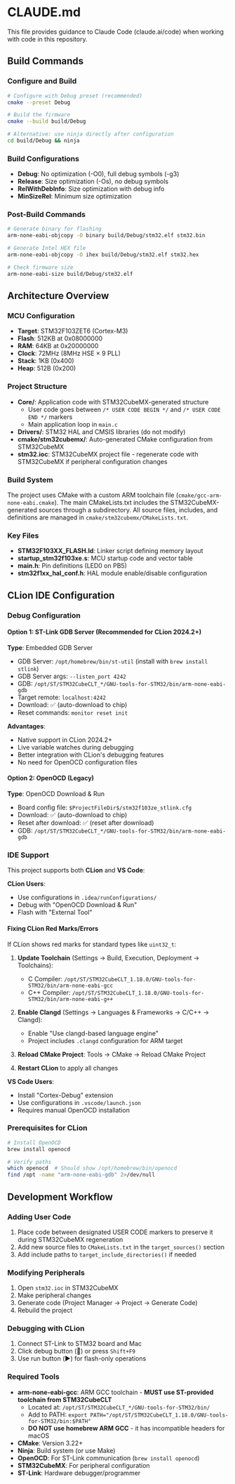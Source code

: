 # CLAUDE.md

This file provides guidance to Claude Code (claude.ai/code) when working with code in this repository.

## Build Commands

### Configure and Build
```bash
# Configure with Debug preset (recommended)
cmake --preset Debug

# Build the firmware
cmake --build build/Debug

# Alternative: use ninja directly after configuration
cd build/Debug && ninja
```

### Build Configurations
- **Debug**: No optimization (-O0), full debug symbols (-g3)
- **Release**: Size optimization (-Os), no debug symbols
- **RelWithDebInfo**: Size optimization with debug info
- **MinSizeRel**: Minimum size optimization

### Post-Build Commands
```bash
# Generate binary for flashing
arm-none-eabi-objcopy -O binary build/Debug/stm32.elf stm32.bin

# Generate Intel HEX file
arm-none-eabi-objcopy -O ihex build/Debug/stm32.elf stm32.hex

# Check firmware size
arm-none-eabi-size build/Debug/stm32.elf
```

## Architecture Overview

### MCU Configuration
- **Target**: STM32F103ZET6 (Cortex-M3)
- **Flash**: 512KB at 0x08000000
- **RAM**: 64KB at 0x20000000
- **Clock**: 72MHz (8MHz HSE × 9 PLL)
- **Stack**: 1KB (0x400)
- **Heap**: 512B (0x200)

### Project Structure
- **Core/**: Application code with STM32CubeMX-generated structure
  - User code goes between `/* USER CODE BEGIN */` and `/* USER CODE END */` markers
  - Main application loop in `main.c`
- **Drivers/**: STM32 HAL and CMSIS libraries (do not modify)
- **cmake/stm32cubemx/**: Auto-generated CMake configuration from STM32CubeMX
- **stm32.ioc**: STM32CubeMX project file - regenerate code with STM32CubeMX if peripheral configuration changes

### Build System
The project uses CMake with a custom ARM toolchain file (`cmake/gcc-arm-none-eabi.cmake`). The main CMakeLists.txt includes the STM32CubeMX-generated sources through a subdirectory. All source files, includes, and definitions are managed in `cmake/stm32cubemx/CMakeLists.txt`.

### Key Files
- **STM32F103XX_FLASH.ld**: Linker script defining memory layout
- **startup_stm32f103xe.s**: MCU startup code and vector table
- **main.h**: Pin definitions (LED0 on PB5)
- **stm32f1xx_hal_conf.h**: HAL module enable/disable configuration

## CLion IDE Configuration

### Debug Configuration

#### Option 1: ST-Link GDB Server (Recommended for CLion 2024.2+)
**Type**: Embedded GDB Server
- GDB Server: `/opt/homebrew/bin/st-util` (install with `brew install stlink`)
- GDB Server args: `--listen_port 4242`
- GDB: `/opt/ST/STM32CubeCLT_*/GNU-tools-for-STM32/bin/arm-none-eabi-gdb`
- Target remote: `localhost:4242`
- Download: ✅ (auto-download to chip)
- Reset commands: `monitor reset init`

**Advantages**:
- Native support in CLion 2024.2+
- Live variable watches during debugging
- Better integration with CLion's debugging features
- No need for OpenOCD configuration files

#### Option 2: OpenOCD (Legacy)
**Type**: OpenOCD Download & Run
- Board config file: `$ProjectFileDir$/stm32f103ze_stlink.cfg`
- Download: ✅ (auto-download to chip)
- Reset after download: ✅ (reset after download)
- GDB: `/opt/ST/STM32CubeCLT_*/GNU-tools-for-STM32/bin/arm-none-eabi-gdb`

### IDE Support
This project supports both **CLion** and **VS Code**:

**CLion Users**:
- Use configurations in `.idea/runConfigurations/`
- Debug with "OpenOCD Download & Run" 
- Flash with "External Tool"

#### Fixing CLion Red Marks/Errors
If CLion shows red marks for standard types like `uint32_t`:

1. **Update Toolchain** (Settings → Build, Execution, Deployment → Toolchains):
   - C Compiler: `/opt/ST/STM32CubeCLT_1.18.0/GNU-tools-for-STM32/bin/arm-none-eabi-gcc`
   - C++ Compiler: `/opt/ST/STM32CubeCLT_1.18.0/GNU-tools-for-STM32/bin/arm-none-eabi-g++`

2. **Enable Clangd** (Settings → Languages & Frameworks → C/C++ → Clangd):
   - Enable "Use clangd-based language engine"
   - Project includes `.clangd` configuration for ARM target

3. **Reload CMake Project**: Tools → CMake → Reload CMake Project

4. **Restart CLion** to apply all changes

**VS Code Users**:  
- Install "Cortex-Debug" extension
- Use configurations in `.vscode/launch.json`
- Requires manual OpenOCD installation

### Prerequisites for CLion
```bash
# Install OpenOCD
brew install openocd

# Verify paths
which openocd  # Should show /opt/homebrew/bin/openocd
find /opt -name "arm-none-eabi-gdb" 2>/dev/null
```

## Development Workflow

### Adding User Code
1. Place code between designated USER CODE markers to preserve it during STM32CubeMX regeneration
2. Add new source files to `CMakeLists.txt` in the `target_sources()` section
3. Add include paths to `target_include_directories()` if needed

### Modifying Peripherals
1. Open `stm32.ioc` in STM32CubeMX
2. Make peripheral changes
3. Generate code (Project Manager → Project → Generate Code)
4. Rebuild the project

### Debugging with CLion
1. Connect ST-Link to STM32 board and Mac
2. Click debug button (🐛) or press `Shift+F9`
3. Use run button (▶️) for flash-only operations

### Required Tools
- **arm-none-eabi-gcc**: ARM GCC toolchain - **MUST use ST-provided toolchain from STM32CubeCLT**
  - Located at: `/opt/ST/STM32CubeCLT_*/GNU-tools-for-STM32/bin/`
  - Add to PATH: `export PATH="/opt/ST/STM32CubeCLT_1.18.0/GNU-tools-for-STM32/bin:$PATH"`
  - **DO NOT use homebrew ARM GCC** - it has incompatible headers for macOS
- **CMake**: Version 3.22+
- **Ninja**: Build system (or use Make)
- **OpenOCD**: For ST-Link communication (`brew install openocd`)
- **STM32CubeMX**: For peripheral configuration
- **ST-Link**: Hardware debugger/programmer